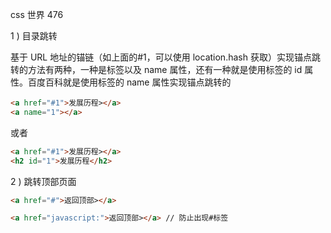 css 世界 476

1 ) 目录跳转

基于 URL 地址的锚链（如上面的#1，可以使用 location.hash 获取）实现锚点跳转的方法有两种，一种是<a>标签以及 name 属性，还有一种就是使用标签的 id 属性。百度百科就是使用<a>标签的 name 属性实现锚点跳转的


```html
<a href="#1">发展历程></a>
<a name="1"></a>
```
或者

```html
<a href="#1">发展历程></a>
<h2 id="1">发展历程</h2>
```

2 ) 跳转顶部页面

```html
<a href="#">返回顶部></a>

<a href="javascript:">返回顶部></a> // 防止出现#标签
```


